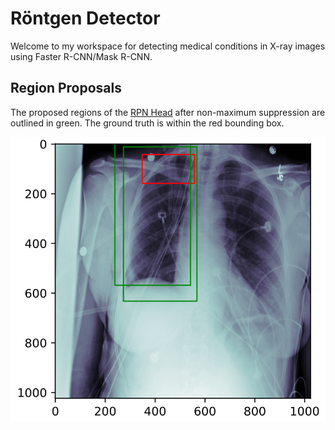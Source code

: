 # Röntgen Detector
Welcome to my workspace for detecting medical conditions in X-ray images using Faster R-CNN/Mask R-CNN.

## Region Proposals
The proposed regions of the [RPN Head](docs/Resnet18-RPNHead.png) after non-maximum suppression are outlined in green. The ground truth is within the red bounding box.

![](docs/chest_x-ray-rpn-proposals.png)
